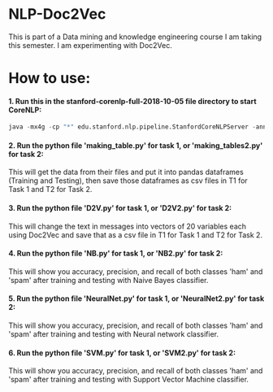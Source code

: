 # NLP-Doc2Vec
This is part of a Data mining and knowledge engineering course I am taking this semester. I am experimenting with Doc2Vec.

# How to use:
#### 1. Run this in the stanford-corenlp-full-2018-10-05 file directory to start CoreNLP:

```python
java -mx4g -cp "*" edu.stanford.nlp.pipeline.StanfordCoreNLPServer -annotators "tokenize,ssplit,pos,lemma,parse,sentiment" -port 9000 -timeout 30000
```

#### 2. Run the python file 'making_table.py' for task 1, or 'making_tables2.py' for task 2:
This will get the data from their files and put it into pandas dataframes (Training and Testing), then save those dataframes as csv files in T1 for Task 1 and T2 for Task 2.

#### 3. Run the python file 'D2V.py' for task 1, or 'D2V2.py' for task 2:
This will change the text in messages into vectors of 20 variables each using Doc2Vec and save that as a csv file in T1 for Task 1 and T2 for Task 2.

#### 4. Run the python file 'NB.py' for task 1, or 'NB2.py' for task 2:
This will show you accuracy, precision, and recall of both classes 'ham' and 'spam' after training and testing with Naive Bayes classifier.

#### 5. Run the python file 'NeuralNet.py' for task 1, or 'NeuralNet2.py' for task 2:
This will show you accuracy, precision, and recall of both classes 'ham' and 'spam' after training and testing with Neural network classifier.

#### 6. Run the python file 'SVM.py' for task 1, or 'SVM2.py' for task 2:
This will show you accuracy, precision, and recall of both classes 'ham' and 'spam' after training and testing with Support Vector Machine classifier.
